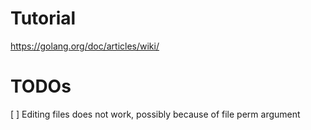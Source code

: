 # Tutorial
https://golang.org/doc/articles/wiki/

# TODOs
[ ] Editing files does not work, possibly because of file perm argument
